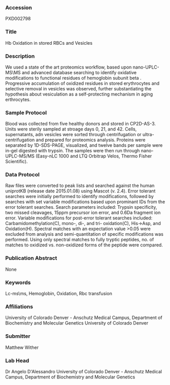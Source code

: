 ### Accession
PXD002798

### Title
Hb Oxidation in stored RBCs and Vesicles

### Description
We used a state of the art proteomics workflow, based upon nano-UPLC-MS\MS and advanced database searching to identify oxidative modifications to functional residues of hemoglobin subunit beta . Progressive accumulation of oxidized residues in stored erythrocytes and selective removal in vesicles was observed, further substantiating the hypothesis about vesiculation as a self-protecting mechanism in aging erthrocytes.

### Sample Protocol
Blood was collected from five healthy donors and stored in CP2D-AS-3. Units were sterily sampled at stroage days 0, 21, and 42. Cells, supernatants, adn vesicles were sorted through centrifugation or ultra-centrifugation and prepared for proteomics analysis. Proteins were separated by 1D-SDS-PAGE, visualized, and twelve bands per sample were in-gel digested with trypsin. The samples were then run through nano-UPLC-MS/MS (Easy-nLC 1000 and LTQ Orbitrap Velos, Thermo Fisher Scientific).

### Data Protocol
Raw files were converted to peak lists and searched against the human uniprotKB (release date 2015.01.08) using Mascot (v. 2.4). Error tolerant searches were initially performed to identify modifications, followed by searches with set variable modifications based upon prominant IDs from the error tolerant searches. Search parameters included: Trypsin specificity, two missed cleavages, 15ppm precursor ion error, and 0.6Da fragment ion error. Variable modifications for post-error tolerant searches included: Carbamidomethylation(C), mono-, di-, and tri- oxidation(C), His->Asp, and Oxidation(H). Spectral matches with an expectation value >0.05 were excluded from analysis and semi-quantitation of specific modifications was performed. Using only spectral matches to fully tryptic peptides, no. of matches to oxidized vs. non-oxidized forms of the peptide were compared.

### Publication Abstract
None

### Keywords
Lc-ms\ms, Hemoglobin, Oxidation, Rbc transfusion

### Affiliations
University of Colorado Denver - Anschutz Medical Campus, Department of Biochemistry and Molecular Genetics
University of Colorado Denver

### Submitter
Matthew Wither

### Lab Head
Dr Angelo D'Alessandro
University of Colorado Denver - Anschutz Medical Campus, Department of Biochemistry and Molecular Genetics


